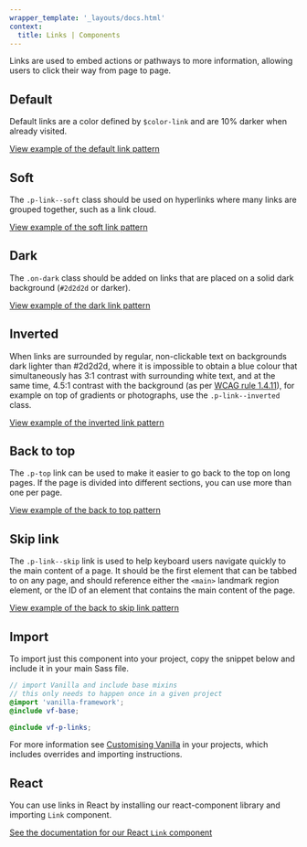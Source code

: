 ```yaml
---
wrapper_template: '_layouts/docs.html'
context:
  title: Links | Components
---
```


Links are used to embed actions or pathways to more information, allowing users to click their way from page to page.

## Default

Default links are a color defined by `$color-link` and are 10% darker when already visited.

<div class="embedded-example"><a href="/docs/examples/base/links/" class="js-example">
View example of the default link pattern
</a></div>

## Soft

The `.p-link--soft` class should be used on hyperlinks where many links are grouped together, such as a link cloud.

<div class="embedded-example"><a href="/docs/examples/patterns/links/links-soft/" class="js-example">
View example of the soft link pattern
</a></div>

## Dark

The `.on-dark` class should be added on links that are placed on a solid dark background (`#2d2d2d` or darker).

<div class="embedded-example"><a href="/docs/examples/patterns/links/links-dark/" class="js-example">
View example of the dark link pattern
</a></div>

## Inverted

When links are surrounded by regular, non-clickable text on backgrounds dark lighter than #2d2d2d, where it is impossible to obtain a blue colour that simultaneously has 3:1 contrast with surrounding white text, and at the same time, 4.5:1 contrast with the background (as per [WCAG rule 1.4.11](https://www.w3.org/WAI/WCAG21/Understanding/non-text-contrast.html)), for example on top of gradients or photographs, use the `.p-link--inverted` class.

<div class="embedded-example"><a href="/docs/examples/patterns/links/links-inverted/" class="js-example">
View example of the inverted link pattern
</a></div>

## Back to top

The `.p-top` link can be used to make it easier to go back to the top on long pages. If the page is divided into different sections, you can use more than one per page.

<div class="embedded-example"><a href="/docs/examples/patterns/links/links-back-to-top/" class="js-example">
View example of the back to top pattern
</a></div>

## Skip link

The `.p-link--skip` link is used to help keyboard users navigate quickly to the main content of a page. It should be the first element that can be tabbed to on any page, and should reference either the `<main>` landmark region element, or the ID of an element that contains the main content of the page.

<div class="embedded-example"><a href="/docs/examples/patterns/links/links-skip/" class="js-example">
View example of the back to skip link pattern
</a></div>

## Import

To import just this component into your project, copy the snippet below and include it in your main Sass file.

```scss
// import Vanilla and include base mixins
// this only needs to happen once in a given project
@import 'vanilla-framework';
@include vf-base;

@include vf-p-links;
```

For more information see [Customising Vanilla](/docs/customising-vanilla/) in your projects, which includes overrides and importing instructions.

## React

You can use links in React by installing our react-component library and importing `Link` component.

[See the documentation for our React `Link` component](https://canonical.github.io/react-components/?path=/docs/link--default-story#link)
